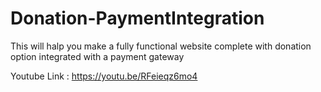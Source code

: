 # Donation-PaymentIntegration

This will halp you make a fully functional website complete with donation option integrated with a payment gateway

Youtube Link : https://youtu.be/RFeieqz6mo4
